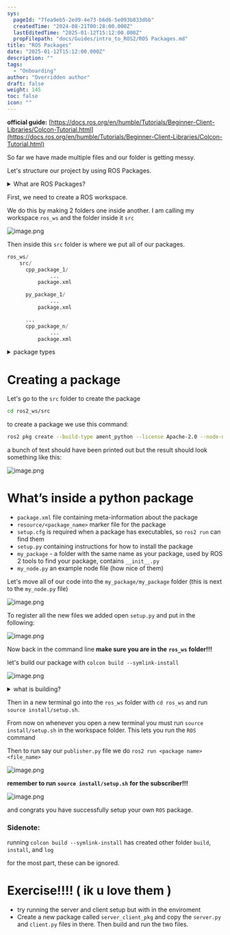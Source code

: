```yaml
---
sys:
  pageId: "7fea9eb5-2ed9-4e73-b6d6-5e093b833dbb"
  createdTime: "2024-08-21T00:28:00.000Z"
  lastEditedTime: "2025-01-12T15:12:00.000Z"
  propFilepath: "docs/Guides/intro_to_ROS2/ROS Packages.md"
title: "ROS Packages"
date: "2025-01-12T15:12:00.000Z"
description: ""
tags:
  - "Onboarding"
author: "Overridden author"
draft: false
weight: 145
toc: false
icon: ""
---
```


**official guide:** [https://docs.ros.org/en/humble/Tutorials/Beginner-Client-Libraries/Colcon-Tutorial.html](https://docs.ros.org/en/humble/Tutorials/Beginner-Client-Libraries/Colcon-Tutorial.html)

So far we have made multiple files and our folder is getting messy.

Let's structure our project by using ROS Packages.

<details>

<summary>What are ROS Packages?</summary>

ROS Packages are, as the name implies, packages of code that are highly sharable between ROS developers.

They consist of a folder, `package.xml` file, and source code

```python
      cpp_package_1/
		      ... imagine much code files here ..
          package.xml
```

</details>

First, we need to create a ROS workspace.

We do this by making 2 folders one inside another. I am calling my workspace `ros_ws` and the folder inside it `src`

![image.png](https://prod-files-secure.s3.us-west-2.amazonaws.com/d518164a-d88e-44d1-a4ee-3adb3bd8bce0/70706947-fd18-4537-a67b-e12946812d31/image.png?X-Amz-Algorithm=AWS4-HMAC-SHA256&X-Amz-Content-Sha256=UNSIGNED-PAYLOAD&X-Amz-Credential=ASIAZI2LB466V7NUVSEU%2F20250516%2Fus-west-2%2Fs3%2Faws4_request&X-Amz-Date=20250516T100932Z&X-Amz-Expires=3600&X-Amz-Security-Token=IQoJb3JpZ2luX2VjEIn%2F%2F%2F%2F%2F%2F%2F%2F%2F%2FwEaCXVzLXdlc3QtMiJIMEYCIQD%2BpiF4hPrpvRYjhJ%2Bgswq6vUrChqzbDZGWWPMzPZtxRQIhAL2jG9fpGhC0vku4PduaZ1iEq9C8q5uqC4Hfoc8K6rBOKv8DCEIQABoMNjM3NDIzMTgzODA1IgxMZGRR55vGsw4CBWYq3AOgzWWRiracdJnCXTFf7zjsbkxrfZWu%2Ff1c6nLJW%2FPPEv%2FpgyVWPY0dBGzjfKQ4HfKznVeL7nCOJ0IsuMA9wIn7tdpRhihUypDwmHs0dLYB3nww1lw7LGedg8itPtHt4XjGUCaos1Jy45tBgycu3owtgFJlJGpDtpdKba9KQMCYhUtVJpKVu3ep%2B%2BRRhRO9hlhVBC4hSVPf%2FqK9%2F2YzpQAKJ6WWWcwuA4FLfhsI5lTBlzryCXjPPEmc84jaJk4HfUf4h9ZB9bAwB%2FuEl%2BJYsx9prrU2n1VTIqcX%2FQP3fRw7wMXJH7%2BI8ePFxxpIEspFEabGqoRNMnCkT%2BA%2FNZ%2FML6OEuLbbXNb8s2DJjvX%2BmvJLSMV5pZB2eqfHfRCtWUMMiorFPqaDFKLN0CwttoCv3S5Nnf8o78QdlFVadks5oLwWyhqrbrD3rBymm7bf%2F5IDv70HTLiGFkovX7LZC17wUAWpGC0Quj0MkDpwsSRCPFCY3qiT0wonoDzn%2F8Ok0%2FZfjG9EmECUlCEsgPXpRxNcOmYyg9t1%2F%2B0ZuuJYTjBAJab0pCDhrw0DcIA52alLolFAS%2FNBA8e0VBZRqeq8U4mgVcNo8V4p20bMHMlJd0CiKpZf4D5KEncQ%2F74Hrxo1vTCr7ZvBBjqkAakOboYTC5yas8ElyGFdwCOJGGKHcjzjVRsZCLyCuflSJgs3uE0M6x3Wcui0XCtsQv9o9cKGVo3EimBM08Kww7%2FCJU5AWp5I2VMJ4FfamZxnduXf4pr21zj%2Bk6ZVHEuBsvkHs8GMfW9U0l90%2FR%2Fm2uLhRZtbpYA03t4nTjKHRHWmIHa1ihyQlgYfcpOEVwhVXFVMu3Tjc42Ot64QpdR7RYWfqF%2By&X-Amz-Signature=b1c5389f7dd080295c3ef086e120c3564a3a758e37b8a53706e40504dc843a48&X-Amz-SignedHeaders=host&x-id=GetObject)

Then inside this `src` folder is where we put all of our packages.

```python
ros_ws/
    src/
      cpp_package_1/
		      ...
          package.xml

      py_package_1/
		      ...
          package.xml

      ...
      cpp_package_n/
		      ...
          package.xml

```

<details>

<summary>package types</summary>

packages can be either `C++` or python.

the intern file structure is different for each but for this guide we will stick to creating python packages

</details>

# Creating a package

Let's go to the `src` folder to create the package

```bash
cd ros2_ws/src
```

to create a package we use this command:

```bash
ros2 pkg create --build-type ament_python --license Apache-2.0 --node-name my_node my_package
```

a bunch of text should have been printed out but the result should look something like this:

![image.png](https://prod-files-secure.s3.us-west-2.amazonaws.com/d518164a-d88e-44d1-a4ee-3adb3bd8bce0/e6cf1e3f-8512-4a3e-b131-079f800bf3e8/image.png?X-Amz-Algorithm=AWS4-HMAC-SHA256&X-Amz-Content-Sha256=UNSIGNED-PAYLOAD&X-Amz-Credential=ASIAZI2LB466V7NUVSEU%2F20250516%2Fus-west-2%2Fs3%2Faws4_request&X-Amz-Date=20250516T100932Z&X-Amz-Expires=3600&X-Amz-Security-Token=IQoJb3JpZ2luX2VjEIn%2F%2F%2F%2F%2F%2F%2F%2F%2F%2FwEaCXVzLXdlc3QtMiJIMEYCIQD%2BpiF4hPrpvRYjhJ%2Bgswq6vUrChqzbDZGWWPMzPZtxRQIhAL2jG9fpGhC0vku4PduaZ1iEq9C8q5uqC4Hfoc8K6rBOKv8DCEIQABoMNjM3NDIzMTgzODA1IgxMZGRR55vGsw4CBWYq3AOgzWWRiracdJnCXTFf7zjsbkxrfZWu%2Ff1c6nLJW%2FPPEv%2FpgyVWPY0dBGzjfKQ4HfKznVeL7nCOJ0IsuMA9wIn7tdpRhihUypDwmHs0dLYB3nww1lw7LGedg8itPtHt4XjGUCaos1Jy45tBgycu3owtgFJlJGpDtpdKba9KQMCYhUtVJpKVu3ep%2B%2BRRhRO9hlhVBC4hSVPf%2FqK9%2F2YzpQAKJ6WWWcwuA4FLfhsI5lTBlzryCXjPPEmc84jaJk4HfUf4h9ZB9bAwB%2FuEl%2BJYsx9prrU2n1VTIqcX%2FQP3fRw7wMXJH7%2BI8ePFxxpIEspFEabGqoRNMnCkT%2BA%2FNZ%2FML6OEuLbbXNb8s2DJjvX%2BmvJLSMV5pZB2eqfHfRCtWUMMiorFPqaDFKLN0CwttoCv3S5Nnf8o78QdlFVadks5oLwWyhqrbrD3rBymm7bf%2F5IDv70HTLiGFkovX7LZC17wUAWpGC0Quj0MkDpwsSRCPFCY3qiT0wonoDzn%2F8Ok0%2FZfjG9EmECUlCEsgPXpRxNcOmYyg9t1%2F%2B0ZuuJYTjBAJab0pCDhrw0DcIA52alLolFAS%2FNBA8e0VBZRqeq8U4mgVcNo8V4p20bMHMlJd0CiKpZf4D5KEncQ%2F74Hrxo1vTCr7ZvBBjqkAakOboYTC5yas8ElyGFdwCOJGGKHcjzjVRsZCLyCuflSJgs3uE0M6x3Wcui0XCtsQv9o9cKGVo3EimBM08Kww7%2FCJU5AWp5I2VMJ4FfamZxnduXf4pr21zj%2Bk6ZVHEuBsvkHs8GMfW9U0l90%2FR%2Fm2uLhRZtbpYA03t4nTjKHRHWmIHa1ihyQlgYfcpOEVwhVXFVMu3Tjc42Ot64QpdR7RYWfqF%2By&X-Amz-Signature=95352d3b5fa5d0580be08e87cb93e29f6707494292f0a74a6504274a3d323a91&X-Amz-SignedHeaders=host&x-id=GetObject)

# What’s inside a python package

- `package.xml` file containing meta-information about the package
- `resource/<package_name>` marker file for the package
- `setup.cfg` is required when a package has executables, so `ros2 run` can find them
- `setup.py` containing instructions for how to install the package
- `my_package` - a folder with the same name as your package, used by ROS 2 tools to find your package, contains `__init__.py`
- `my_node.py` an example node file (how nice of them)

Let's move all of our code into the `my_package/my_package` folder (this is next to the `my_node.py` file)

![image.png](https://prod-files-secure.s3.us-west-2.amazonaws.com/d518164a-d88e-44d1-a4ee-3adb3bd8bce0/9ce58f11-0da9-4d3e-b86d-506a9685d378/image.png?X-Amz-Algorithm=AWS4-HMAC-SHA256&X-Amz-Content-Sha256=UNSIGNED-PAYLOAD&X-Amz-Credential=ASIAZI2LB466V7NUVSEU%2F20250516%2Fus-west-2%2Fs3%2Faws4_request&X-Amz-Date=20250516T100932Z&X-Amz-Expires=3600&X-Amz-Security-Token=IQoJb3JpZ2luX2VjEIn%2F%2F%2F%2F%2F%2F%2F%2F%2F%2FwEaCXVzLXdlc3QtMiJIMEYCIQD%2BpiF4hPrpvRYjhJ%2Bgswq6vUrChqzbDZGWWPMzPZtxRQIhAL2jG9fpGhC0vku4PduaZ1iEq9C8q5uqC4Hfoc8K6rBOKv8DCEIQABoMNjM3NDIzMTgzODA1IgxMZGRR55vGsw4CBWYq3AOgzWWRiracdJnCXTFf7zjsbkxrfZWu%2Ff1c6nLJW%2FPPEv%2FpgyVWPY0dBGzjfKQ4HfKznVeL7nCOJ0IsuMA9wIn7tdpRhihUypDwmHs0dLYB3nww1lw7LGedg8itPtHt4XjGUCaos1Jy45tBgycu3owtgFJlJGpDtpdKba9KQMCYhUtVJpKVu3ep%2B%2BRRhRO9hlhVBC4hSVPf%2FqK9%2F2YzpQAKJ6WWWcwuA4FLfhsI5lTBlzryCXjPPEmc84jaJk4HfUf4h9ZB9bAwB%2FuEl%2BJYsx9prrU2n1VTIqcX%2FQP3fRw7wMXJH7%2BI8ePFxxpIEspFEabGqoRNMnCkT%2BA%2FNZ%2FML6OEuLbbXNb8s2DJjvX%2BmvJLSMV5pZB2eqfHfRCtWUMMiorFPqaDFKLN0CwttoCv3S5Nnf8o78QdlFVadks5oLwWyhqrbrD3rBymm7bf%2F5IDv70HTLiGFkovX7LZC17wUAWpGC0Quj0MkDpwsSRCPFCY3qiT0wonoDzn%2F8Ok0%2FZfjG9EmECUlCEsgPXpRxNcOmYyg9t1%2F%2B0ZuuJYTjBAJab0pCDhrw0DcIA52alLolFAS%2FNBA8e0VBZRqeq8U4mgVcNo8V4p20bMHMlJd0CiKpZf4D5KEncQ%2F74Hrxo1vTCr7ZvBBjqkAakOboYTC5yas8ElyGFdwCOJGGKHcjzjVRsZCLyCuflSJgs3uE0M6x3Wcui0XCtsQv9o9cKGVo3EimBM08Kww7%2FCJU5AWp5I2VMJ4FfamZxnduXf4pr21zj%2Bk6ZVHEuBsvkHs8GMfW9U0l90%2FR%2Fm2uLhRZtbpYA03t4nTjKHRHWmIHa1ihyQlgYfcpOEVwhVXFVMu3Tjc42Ot64QpdR7RYWfqF%2By&X-Amz-Signature=87ed89f551dc61407971911a2166d4da72b7d7002daeffbccdef6087c1785fe4&X-Amz-SignedHeaders=host&x-id=GetObject)

To register all the new files we added open `setup.py` and put in the following:

![image.png](https://prod-files-secure.s3.us-west-2.amazonaws.com/d518164a-d88e-44d1-a4ee-3adb3bd8bce0/1cd7c262-4cae-4496-9d75-c178537d24a2/image.png?X-Amz-Algorithm=AWS4-HMAC-SHA256&X-Amz-Content-Sha256=UNSIGNED-PAYLOAD&X-Amz-Credential=ASIAZI2LB466V7NUVSEU%2F20250516%2Fus-west-2%2Fs3%2Faws4_request&X-Amz-Date=20250516T100932Z&X-Amz-Expires=3600&X-Amz-Security-Token=IQoJb3JpZ2luX2VjEIn%2F%2F%2F%2F%2F%2F%2F%2F%2F%2FwEaCXVzLXdlc3QtMiJIMEYCIQD%2BpiF4hPrpvRYjhJ%2Bgswq6vUrChqzbDZGWWPMzPZtxRQIhAL2jG9fpGhC0vku4PduaZ1iEq9C8q5uqC4Hfoc8K6rBOKv8DCEIQABoMNjM3NDIzMTgzODA1IgxMZGRR55vGsw4CBWYq3AOgzWWRiracdJnCXTFf7zjsbkxrfZWu%2Ff1c6nLJW%2FPPEv%2FpgyVWPY0dBGzjfKQ4HfKznVeL7nCOJ0IsuMA9wIn7tdpRhihUypDwmHs0dLYB3nww1lw7LGedg8itPtHt4XjGUCaos1Jy45tBgycu3owtgFJlJGpDtpdKba9KQMCYhUtVJpKVu3ep%2B%2BRRhRO9hlhVBC4hSVPf%2FqK9%2F2YzpQAKJ6WWWcwuA4FLfhsI5lTBlzryCXjPPEmc84jaJk4HfUf4h9ZB9bAwB%2FuEl%2BJYsx9prrU2n1VTIqcX%2FQP3fRw7wMXJH7%2BI8ePFxxpIEspFEabGqoRNMnCkT%2BA%2FNZ%2FML6OEuLbbXNb8s2DJjvX%2BmvJLSMV5pZB2eqfHfRCtWUMMiorFPqaDFKLN0CwttoCv3S5Nnf8o78QdlFVadks5oLwWyhqrbrD3rBymm7bf%2F5IDv70HTLiGFkovX7LZC17wUAWpGC0Quj0MkDpwsSRCPFCY3qiT0wonoDzn%2F8Ok0%2FZfjG9EmECUlCEsgPXpRxNcOmYyg9t1%2F%2B0ZuuJYTjBAJab0pCDhrw0DcIA52alLolFAS%2FNBA8e0VBZRqeq8U4mgVcNo8V4p20bMHMlJd0CiKpZf4D5KEncQ%2F74Hrxo1vTCr7ZvBBjqkAakOboYTC5yas8ElyGFdwCOJGGKHcjzjVRsZCLyCuflSJgs3uE0M6x3Wcui0XCtsQv9o9cKGVo3EimBM08Kww7%2FCJU5AWp5I2VMJ4FfamZxnduXf4pr21zj%2Bk6ZVHEuBsvkHs8GMfW9U0l90%2FR%2Fm2uLhRZtbpYA03t4nTjKHRHWmIHa1ihyQlgYfcpOEVwhVXFVMu3Tjc42Ot64QpdR7RYWfqF%2By&X-Amz-Signature=e76b6f85ce24dd316e7b1ec9bdcc45ceecd1b96fdc738cd3ba1ee115a45a4c98&X-Amz-SignedHeaders=host&x-id=GetObject)

Now back in the command line **make sure you are in the** **`ros_ws`** **folder!!!**

let's build our package with `colcon build --symlink-install`

![image.png](https://prod-files-secure.s3.us-west-2.amazonaws.com/d518164a-d88e-44d1-a4ee-3adb3bd8bce0/2f2a0d27-b173-48fd-b189-5f5c0ce65619/image.png?X-Amz-Algorithm=AWS4-HMAC-SHA256&X-Amz-Content-Sha256=UNSIGNED-PAYLOAD&X-Amz-Credential=ASIAZI2LB466V7NUVSEU%2F20250516%2Fus-west-2%2Fs3%2Faws4_request&X-Amz-Date=20250516T100932Z&X-Amz-Expires=3600&X-Amz-Security-Token=IQoJb3JpZ2luX2VjEIn%2F%2F%2F%2F%2F%2F%2F%2F%2F%2FwEaCXVzLXdlc3QtMiJIMEYCIQD%2BpiF4hPrpvRYjhJ%2Bgswq6vUrChqzbDZGWWPMzPZtxRQIhAL2jG9fpGhC0vku4PduaZ1iEq9C8q5uqC4Hfoc8K6rBOKv8DCEIQABoMNjM3NDIzMTgzODA1IgxMZGRR55vGsw4CBWYq3AOgzWWRiracdJnCXTFf7zjsbkxrfZWu%2Ff1c6nLJW%2FPPEv%2FpgyVWPY0dBGzjfKQ4HfKznVeL7nCOJ0IsuMA9wIn7tdpRhihUypDwmHs0dLYB3nww1lw7LGedg8itPtHt4XjGUCaos1Jy45tBgycu3owtgFJlJGpDtpdKba9KQMCYhUtVJpKVu3ep%2B%2BRRhRO9hlhVBC4hSVPf%2FqK9%2F2YzpQAKJ6WWWcwuA4FLfhsI5lTBlzryCXjPPEmc84jaJk4HfUf4h9ZB9bAwB%2FuEl%2BJYsx9prrU2n1VTIqcX%2FQP3fRw7wMXJH7%2BI8ePFxxpIEspFEabGqoRNMnCkT%2BA%2FNZ%2FML6OEuLbbXNb8s2DJjvX%2BmvJLSMV5pZB2eqfHfRCtWUMMiorFPqaDFKLN0CwttoCv3S5Nnf8o78QdlFVadks5oLwWyhqrbrD3rBymm7bf%2F5IDv70HTLiGFkovX7LZC17wUAWpGC0Quj0MkDpwsSRCPFCY3qiT0wonoDzn%2F8Ok0%2FZfjG9EmECUlCEsgPXpRxNcOmYyg9t1%2F%2B0ZuuJYTjBAJab0pCDhrw0DcIA52alLolFAS%2FNBA8e0VBZRqeq8U4mgVcNo8V4p20bMHMlJd0CiKpZf4D5KEncQ%2F74Hrxo1vTCr7ZvBBjqkAakOboYTC5yas8ElyGFdwCOJGGKHcjzjVRsZCLyCuflSJgs3uE0M6x3Wcui0XCtsQv9o9cKGVo3EimBM08Kww7%2FCJU5AWp5I2VMJ4FfamZxnduXf4pr21zj%2Bk6ZVHEuBsvkHs8GMfW9U0l90%2FR%2Fm2uLhRZtbpYA03t4nTjKHRHWmIHa1ihyQlgYfcpOEVwhVXFVMu3Tjc42Ot64QpdR7RYWfqF%2By&X-Amz-Signature=22e0fad9d2bd87489cdcc085c3a099c03ed26ee8cd63d3108425eb799703092c&X-Amz-SignedHeaders=host&x-id=GetObject)

<details>

<summary>what is building?</summary>

if you are a CS major at Rose-Hulman you will learn the answer to this in CSSE132

but TLDR; is it combines all the code files into one program that can be run easily 

</details>

Then in a new terminal go into the `ros_ws` folder with `cd ros_ws` and run `source install/setup.sh`. 

From now on whenever you open a new terminal you must run `source install/setup.sh` in the workspace folder. This lets you run the `ROS` command

Then to run say our `publisher.py` file we do `ros2 run <package name> <file_name>`

![image.png](https://prod-files-secure.s3.us-west-2.amazonaws.com/d518164a-d88e-44d1-a4ee-3adb3bd8bce0/4f4b1219-3a44-4632-aa0a-ce3471699f59/image.png?X-Amz-Algorithm=AWS4-HMAC-SHA256&X-Amz-Content-Sha256=UNSIGNED-PAYLOAD&X-Amz-Credential=ASIAZI2LB466V7NUVSEU%2F20250516%2Fus-west-2%2Fs3%2Faws4_request&X-Amz-Date=20250516T100932Z&X-Amz-Expires=3600&X-Amz-Security-Token=IQoJb3JpZ2luX2VjEIn%2F%2F%2F%2F%2F%2F%2F%2F%2F%2FwEaCXVzLXdlc3QtMiJIMEYCIQD%2BpiF4hPrpvRYjhJ%2Bgswq6vUrChqzbDZGWWPMzPZtxRQIhAL2jG9fpGhC0vku4PduaZ1iEq9C8q5uqC4Hfoc8K6rBOKv8DCEIQABoMNjM3NDIzMTgzODA1IgxMZGRR55vGsw4CBWYq3AOgzWWRiracdJnCXTFf7zjsbkxrfZWu%2Ff1c6nLJW%2FPPEv%2FpgyVWPY0dBGzjfKQ4HfKznVeL7nCOJ0IsuMA9wIn7tdpRhihUypDwmHs0dLYB3nww1lw7LGedg8itPtHt4XjGUCaos1Jy45tBgycu3owtgFJlJGpDtpdKba9KQMCYhUtVJpKVu3ep%2B%2BRRhRO9hlhVBC4hSVPf%2FqK9%2F2YzpQAKJ6WWWcwuA4FLfhsI5lTBlzryCXjPPEmc84jaJk4HfUf4h9ZB9bAwB%2FuEl%2BJYsx9prrU2n1VTIqcX%2FQP3fRw7wMXJH7%2BI8ePFxxpIEspFEabGqoRNMnCkT%2BA%2FNZ%2FML6OEuLbbXNb8s2DJjvX%2BmvJLSMV5pZB2eqfHfRCtWUMMiorFPqaDFKLN0CwttoCv3S5Nnf8o78QdlFVadks5oLwWyhqrbrD3rBymm7bf%2F5IDv70HTLiGFkovX7LZC17wUAWpGC0Quj0MkDpwsSRCPFCY3qiT0wonoDzn%2F8Ok0%2FZfjG9EmECUlCEsgPXpRxNcOmYyg9t1%2F%2B0ZuuJYTjBAJab0pCDhrw0DcIA52alLolFAS%2FNBA8e0VBZRqeq8U4mgVcNo8V4p20bMHMlJd0CiKpZf4D5KEncQ%2F74Hrxo1vTCr7ZvBBjqkAakOboYTC5yas8ElyGFdwCOJGGKHcjzjVRsZCLyCuflSJgs3uE0M6x3Wcui0XCtsQv9o9cKGVo3EimBM08Kww7%2FCJU5AWp5I2VMJ4FfamZxnduXf4pr21zj%2Bk6ZVHEuBsvkHs8GMfW9U0l90%2FR%2Fm2uLhRZtbpYA03t4nTjKHRHWmIHa1ihyQlgYfcpOEVwhVXFVMu3Tjc42Ot64QpdR7RYWfqF%2By&X-Amz-Signature=544d6b0d65422cfbb16bb08d4af4ab41060b7ce11e180d3710458a53b120bc08&X-Amz-SignedHeaders=host&x-id=GetObject)

**remember to run** **`source install/setup.sh`** **for the subscriber!!!**

![image.png](https://prod-files-secure.s3.us-west-2.amazonaws.com/d518164a-d88e-44d1-a4ee-3adb3bd8bce0/02121119-dad4-49ec-8356-c956108b4243/image.png?X-Amz-Algorithm=AWS4-HMAC-SHA256&X-Amz-Content-Sha256=UNSIGNED-PAYLOAD&X-Amz-Credential=ASIAZI2LB466V7NUVSEU%2F20250516%2Fus-west-2%2Fs3%2Faws4_request&X-Amz-Date=20250516T100932Z&X-Amz-Expires=3600&X-Amz-Security-Token=IQoJb3JpZ2luX2VjEIn%2F%2F%2F%2F%2F%2F%2F%2F%2F%2FwEaCXVzLXdlc3QtMiJIMEYCIQD%2BpiF4hPrpvRYjhJ%2Bgswq6vUrChqzbDZGWWPMzPZtxRQIhAL2jG9fpGhC0vku4PduaZ1iEq9C8q5uqC4Hfoc8K6rBOKv8DCEIQABoMNjM3NDIzMTgzODA1IgxMZGRR55vGsw4CBWYq3AOgzWWRiracdJnCXTFf7zjsbkxrfZWu%2Ff1c6nLJW%2FPPEv%2FpgyVWPY0dBGzjfKQ4HfKznVeL7nCOJ0IsuMA9wIn7tdpRhihUypDwmHs0dLYB3nww1lw7LGedg8itPtHt4XjGUCaos1Jy45tBgycu3owtgFJlJGpDtpdKba9KQMCYhUtVJpKVu3ep%2B%2BRRhRO9hlhVBC4hSVPf%2FqK9%2F2YzpQAKJ6WWWcwuA4FLfhsI5lTBlzryCXjPPEmc84jaJk4HfUf4h9ZB9bAwB%2FuEl%2BJYsx9prrU2n1VTIqcX%2FQP3fRw7wMXJH7%2BI8ePFxxpIEspFEabGqoRNMnCkT%2BA%2FNZ%2FML6OEuLbbXNb8s2DJjvX%2BmvJLSMV5pZB2eqfHfRCtWUMMiorFPqaDFKLN0CwttoCv3S5Nnf8o78QdlFVadks5oLwWyhqrbrD3rBymm7bf%2F5IDv70HTLiGFkovX7LZC17wUAWpGC0Quj0MkDpwsSRCPFCY3qiT0wonoDzn%2F8Ok0%2FZfjG9EmECUlCEsgPXpRxNcOmYyg9t1%2F%2B0ZuuJYTjBAJab0pCDhrw0DcIA52alLolFAS%2FNBA8e0VBZRqeq8U4mgVcNo8V4p20bMHMlJd0CiKpZf4D5KEncQ%2F74Hrxo1vTCr7ZvBBjqkAakOboYTC5yas8ElyGFdwCOJGGKHcjzjVRsZCLyCuflSJgs3uE0M6x3Wcui0XCtsQv9o9cKGVo3EimBM08Kww7%2FCJU5AWp5I2VMJ4FfamZxnduXf4pr21zj%2Bk6ZVHEuBsvkHs8GMfW9U0l90%2FR%2Fm2uLhRZtbpYA03t4nTjKHRHWmIHa1ihyQlgYfcpOEVwhVXFVMu3Tjc42Ot64QpdR7RYWfqF%2By&X-Amz-Signature=a436eea10b0864678763b0cd38edc0e1ef4805012957f56b12b8b00f41d47e3a&X-Amz-SignedHeaders=host&x-id=GetObject)

and congrats you have successfully setup your own `ROS` package.

### Sidenote:

running `colcon build --symlink-install` has created other folder `build`, `install`, and `log`

for the most part, these can be ignored.

# Exercise!!!! ( ik u love them )

- try running the server and client setup but with in the enviroment
- Create a new package called `server_client_pkg` and copy the `server.py` and `client.py` files in there. Then build and run the two files.
